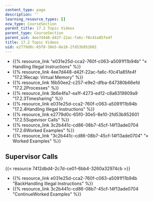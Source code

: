 ```yaml
---
content_type: page
description: ''
learning_resource_types: []
ocw_type: CourseSection
parent_title: 17.2 Topic Videos
parent_type: CourseSection
parent_uid: 4ee7d448-d42f-22ac-fa6c-f0c41a85fe4f
title: 17.2 Topic Videos
uid: e2779d0c-65f0-30e5-8e10-2fd53b952601
---
```


*   {{% resource_link "e031e25d-cca2-760f-c063-a5091f11b94b" "« Handling Illegal Instructions" %}}
*   {{% resource_link 4ee7d448-d42f-22ac-fa6c-f0c41a85fe4f "17.2.1Recap: Virtual Memory" %}}
*   {{% resource_link 16b50ee2-c257-e9e2-dfba-647380b66efd "17.2.2Processes" %}}
*   {{% resource_link 3b6e4fa7-ea1f-4273-ed12-c8a6319809a9 "17.2.3Timesharing" %}}
*   {{% resource_link e031e25d-cca2-760f-c063-a5091f11b94b "17.2.4Handling Illegal Instructions" %}}
*   {{% resource_link e2779d0c-65f0-30e5-8e10-2fd53b952601 "17.2.5Supevisor Calls" %}}
*   {{% resource_link 3c2b441c-cd86-08b7-45cf-14f13ade0704 "17.2.6Worked Examples" %}}
*   {{% resource_link "3c2b441c-cd86-08b7-45cf-14f13ade0704" "» Worked Examples" %}}

Supervisor Calls
----------------

{{< resource 7412dbd4-2c7d-ce01-6bb4-3260a32974cb >}}

*   {{% resource_link e031e25d-cca2-760f-c063-a5091f11b94b "BackHandling Illegal Instructions" %}}
*   {{% resource_link 3c2b441c-cd86-08b7-45cf-14f13ade0704 "ContinueWorked Examples" %}}